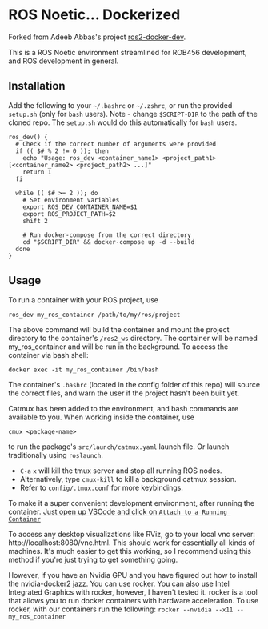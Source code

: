 # ROS Noetic... Dockerized

Forked from Adeeb Abbas's project [ros2-docker-dev](https://github.com/adeeb10abbas/ros2-docker-dev).

This is a ROS Noetic environment streamlined for ROB456 development, and ROS development in general.

## Installation
Add the following to your `~/.bashrc` or `~/.zshrc`, or run the provided `setup.sh` (only for `bash` users). 
Note - change `$SCRIPT-DIR` to the path of the cloned repo. The `setup.sh` would do this automatically for `bash` users. 
```
ros_dev() {
  # Check if the correct number of arguments were provided
  if (( $# % 2 != 0 )); then
    echo "Usage: ros_dev <container_name1> <project_path1> [<container_name2> <project_path2> ...]"
    return 1
  fi

  while (( $# >= 2 )); do
    # Set environment variables
    export ROS_DEV_CONTAINER_NAME=$1
    export ROS_PROJECT_PATH=$2
    shift 2

    # Run docker-compose from the correct directory
    cd "$SCRIPT_DIR" && docker-compose up -d --build
  done
}
```
## Usage
To run a container with your ROS project, use

```
ros_dev my_ros_container /path/to/my/ros/project
```

The above command will build the container and mount the project directory to 
the container's `/ros2_ws` directory. The container will be named my_ros_container 
and will be run in the background. To access the container via bash shell: 

```
docker exec -it my_ros_container /bin/bash
```

The container's `.bashrc` (located in the config folder of this repo) will source the correct files,
and warn the user if the project hasn't been built yet.

Catmux has been added to the environment, and bash commands are available to you.
When working inside the container, use

```
cmux <package-name>
```

to run the package's `src/launch/catmux.yaml` launch file. Or launch traditionally using `roslaunch`.

* `C-a` `x` will kill the tmux server and stop all running ROS nodes.
* Alternatively, type `cmux-kill` to kill a background catmux session.
* Refer to `config/.tmux.conf` for more keybindings.

To make it a super convenient development environment, after running the container. [Just open up VSCode and click on `Attach to a Running Container`](https://code.visualstudio.com/docs/devcontainers/attach-container)

To access any desktop visualizations like RViz, go to your local vnc server: 
http://localhost:8080/vnc.html. This should work for essentially all kinds of machines. 
It's much easier to get this working, so I recommend using this method if you're just trying to get something going. 

However, if you have an Nvidia GPU and you have figured out how to install the 
nvidia-docker2 jazz. You can use rocker. You can also use Intel Integrated Graphics  with rocker, however, I haven't tested it. rocker is a tool that allows you to run  docker containers with hardware acceleration. To use rocker, with our containers run the following:
`rocker --nvidia --x11 -- my_ros_container`